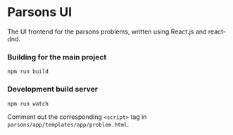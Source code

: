 # Parsons UI
The UI frontend for the parsons problems, written using React.js and react-dnd.

### Building for the main project
```
npm run build
```

### Development build server
```
npm run watch
```

Comment out the corresponding `<script>` tag in `parsons/app/templates/app/problem.html`.